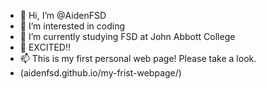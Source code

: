 - 👋 Hi, I’m @AidenFSD
- 👀 I’m interested in coding
- 🌱 I’m currently studying FSD at John Abbott College
- 💞️ EXCITED!!
- 📫 This is my first personal web page! Please take a look. 
- (aidenfsd.github.io/my-frist-webpage/)

<!---
AidenFSD/AidenFSD is a ✨ special ✨ repository because its `README.md` (this file) appears on your GitHub profile.
You can click the Preview link to take a look at your changes.
--->
